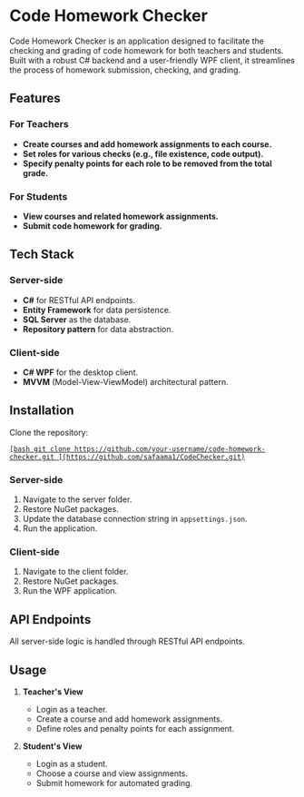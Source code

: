 # Code Homework Checker

Code Homework Checker is an application designed to facilitate the checking and grading of code homework for both teachers and students. Built with a robust C# backend and a user-friendly WPF client, it streamlines the process of homework submission, checking, and grading.

## Features

### For Teachers

- **Create courses and add homework assignments to each course.**
- **Set roles for various checks (e.g., file existence, code output).**
- **Specify penalty points for each role to be removed from the total grade.**
  
### For Students

- **View courses and related homework assignments.**
- **Submit code homework for grading.**

## Tech Stack

### Server-side

- **C#** for RESTful API endpoints.
- **Entity Framework** for data persistence.
- **SQL Server** as the database.
- **Repository pattern** for data abstraction.

### Client-side

- **C# WPF** for the desktop client.
- **MVVM** (Model-View-ViewModel) architectural pattern.

## Installation

Clone the repository:

[`[bash
git clone https://github.com/your-username/code-homework-checker.git
](https://github.com/safaama1/CodeChecker.git)`](https://github.com/safaama1/CodeChecker.git)

### Server-side

1. Navigate to the server folder.
2. Restore NuGet packages.
3. Update the database connection string in `appsettings.json`.
4. Run the application.

### Client-side

1. Navigate to the client folder.
2. Restore NuGet packages.
3. Run the WPF application.

## API Endpoints

All server-side logic is handled through RESTful API endpoints.

## Usage

1. **Teacher's View**
   - Login as a teacher.
   - Create a course and add homework assignments.
   - Define roles and penalty points for each assignment.
   
2. **Student's View**
   - Login as a student.
   - Choose a course and view assignments.
   - Submit homework for automated grading.
